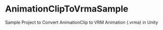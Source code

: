 # AnimationClipToVrmaSample
Sample Project to Convert AnimationClip to VRM Animation (.vrma) in Unity
